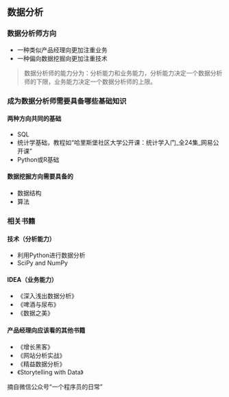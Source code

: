 ## 数据分析

### 数据分析师方向
+ 一种类似产品经理向更加注重业务
+ 一种偏向数据挖掘向更加注重技术

> 数据分析师的能力分为：分析能力和业务能力，分析能力决定一个数据分析师的下限，业务能力决定一个数据分析师的上限。

### 成为数据分析师需要具备哪些基础知识
#### 两种方向共同的基础
+ SQL
+ 统计学基础，教程如“哈里斯堡社区大学公开课：统计学入门_全24集_网易公开课”
+ Python或R基础

#### 数据挖掘方向需要具备的
+ 数据结构
+ 算法

### 相关书籍
#### 技术（分析能力）
+  利用Python进行数据分析
+  SciPy and NumPy

#### IDEA（业务能力）
+ 《深入浅出数据分析》
+ 《啤酒与尿布》
+ 《数据之美》

#### 产品经理向应该看的其他书籍
+ 《增长黑客》
+ 《网站分析实战》
+ 《精益数据分析》
+ 《Storytelling with Data》

摘自微信公众号“一个程序员的日常”

